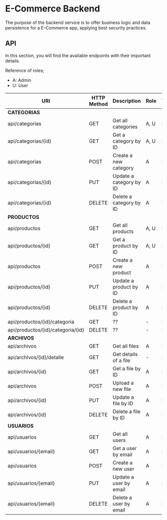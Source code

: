 # E-Commerce Backend
The purpose of the backend service is to offer business logic and data persistence for a E-Commerce app, applying best security practices.

## API
In this section, you will find the available endpoints with their important details.

Reference of roles;
- A: Admin
- U: User

|URI                 |HTTP Method|Description            |Role |Tested|
|--------------------|-----------|-----------------------|-----|------|
|**CATEGORIAS**|
|api/categorias      |GET        |Get all categories     |A, U |  ❌  |
|api/categorias/{id} |GET        |Get a category by ID   |A, U |  ❌  |
|api/categorias      |POST       |Create a new category  |A    |  ❌  |
|api/categorias/{id} |PUT        |Update a category by ID|A    |  ❌  |
|api/categorias/{id} |DELETE     |Delete a category by ID|A    |  ❌  |
|**PRODUCTOS**|
|api/productos       |GET        |Get all products       |A, U |  ❌  |
|api/productos/{id}  |GET        |Get a product by ID    |A, U |  ❌  |
|api/productos       |POST       |Create a new product   |A    |  ❌  |
|api/productos/{id}  |PUT        |Update a product by ID |A    |  ❌  |
|api/productos/{id}  |DELETE     |Delete a product by ID |A    |  ❌  |
|api/productos/{id}/categoria|GET |??                    | -   |  ❌  |
|api/productos/{id}/categoria/{id}|DELETE|??             | -   |  ❌  |
|**ARCHIVOS**|
|api/archivos        |GET        |Get all files          |A    |  ❌  |
|api/archivos/{id}/detalle|GET   |Get details of a file  |-    |  ❌  |
|api/archivos/{id}   |GET        |Get a file by ID       |A    |  ❌  |
|api/archivos        |POST       |Upload a new file      |A    |  ❌  |
|api/archivos/{id}   |PUT        |Update a file by ID    |A    |  ❌  |
|api/archivos/{id}   |DELETE     |Delete a file by ID    |A    |  ❌  |
|**USUARIOS**|
|api/usuarios        |GET        |Get all users          |A    |  ❌  |
|api/usuarios/{email}|GET        |Get a user by email    |A    |  ❌  |
|api/usuarios        |POST       |Create a new user      |A    |  ❌  |
|api/usuarios/{email}|PUT        |Update a user by email |A    |  ❌  |
|api/usuarios/{email}|DELETE     |Delete a user by email |A    |  ❌  |
